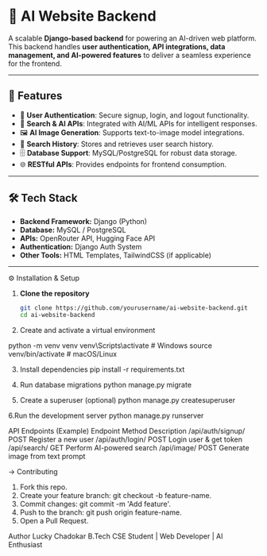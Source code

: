 # 🧠 AI Website Backend

A scalable **Django-based backend** for powering an AI-driven web platform.  
This backend handles **user authentication, API integrations, data management, and AI-powered features** to deliver a seamless experience for the frontend.

---

## 🚀 Features
- 🔐 **User Authentication**: Secure signup, login, and logout functionality.
- 🧾 **Search & AI APIs**: Integrated with AI/ML APIs for intelligent responses.
- 🖼️ **AI Image Generation**: Supports text-to-image model integrations.
- 📜 **Search History**: Stores and retrieves user search history.
- 🗄️ **Database Support**: MySQL/PostgreSQL for robust data storage.
- 🌐 **RESTful APIs**: Provides endpoints for frontend consumption.

---

## 🛠️ Tech Stack
- **Backend Framework:** Django (Python)
- **Database:** MySQL / PostgreSQL
- **APIs:** OpenRouter API, Hugging Face API
- **Authentication:** Django Auth System
- **Other Tools:** HTML Templates, TailwindCSS (if applicable)

---


⚙️ Installation & Setup

1. **Clone the repository**
   ```bash
   git clone https://github.com/yourusername/ai-website-backend.git
   cd ai-website-backend
2. Create and activate a virtual environment

python -m venv venv
venv\Scripts\activate   # Windows
source venv/bin/activate # macOS/Linux

3. Install dependencies
   pip install -r requirements.txt

4. Run database migrations
   python manage.py migrate
   
5. Create a superuser (optional)
   python manage.py createsuperuser

6.Run the development server
  python manage.py runserver

API Endpoints (Example)
Endpoint	        Method	  Description
/api/auth/signup/	POST	    Register a new user
/api/auth/login/	POST	    Login user & get token
/api/search/	GET	Perform   AI-powered search
/api/image/	POST	Generate  image from text prompt

-> Contributing

1. Fork this repo.
2. Create your feature branch: git checkout -b feature-name.
3. Commit changes: git commit -m 'Add feature'.
4. Push to the branch: git push origin feature-name.
5. Open a Pull Request.

Author
Lucky Chadokar
B.Tech CSE Student | Web Developer | AI Enthusiast
